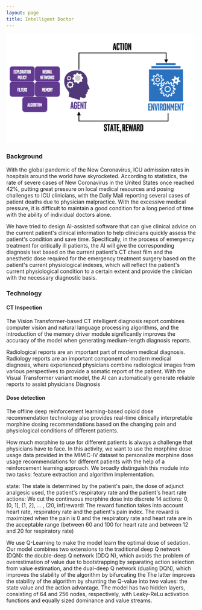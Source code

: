 ```yaml
---
layout: page
title: Intelligent Doctor
---
```


![rein](assets/post_pics/rein.png)

### Background
With the global pandemic of the New Coronavirus, ICU admission rates in hospitals around the world have skyrocketed. According to statistics, the rate of severe cases of New Coronavirus in the United States once reached 42%, putting great pressure on local medical resources and posing challenges to ICU clinicians, with the Daily Mail reporting several cases of patient deaths due to physician malpractice. With the excessive medical pressure, it is difficult to maintain a good condition for a long period of time with the ability of individual doctors alone.

We have tried to design AI-assisted software that can give clinical advice on the current patient's clinical information to help clinicians quickly assess the patient's condition and save time. Specifically, in the process of emergency treatment for critically ill patients, the AI will give the corresponding diagnosis text based on the current patient's CT chest film and the anesthetic dose required for the emergency treatment surgery based on the patient's current physiological indexes, which will reflect the patient's current physiological condition to a certain extent and provide the clinician with the necessary diagnostic basis.

### Technology

#### CT Inspection

The Vision Transformer-based CT intelligent diagnosis report combines computer vision and natural language processing algorithms, and the introduction of the memory driver module significantly improves the accuracy of the model when generating medium-length diagnosis reports.

Radiological reports are an important part of modern medical diagnosis. Radiology reports are an important component of modern medical diagnosis, where experienced physicians combine radiological images from various perspectives to provide a somatic report of the patient. With the Visual Transformer variant model, the AI can automatically generate reliable reports to assist physicians Diagnosis

#### Dose detection

The offline deep reinforcement learning-based opioid dose recommendation technology also provides real-time clinically interpretable morphine dosing recommendations based on the changing pain and physiological conditions of different patients. 

How much morphine to use for different patients is always a challenge that physicians have to face. In this activity, we want to use the morphine dose usage data provided in the MIMIC-IV dataset to personalize morphine dose usage recommendations for different patients with the help of a reinforcement learning approach. We broadly distinguish this module into two tasks: feature extraction and algorithm implementation.

state: The state is determined by the patient's pain, the dose of adjunct analgesic used, the patient's respiratory rate and the patient's heart rate actions: We cut the continuous morphine dose into discrete 14 actions: 0, (0, 1], (1, 2], ... , (20, inf)reward: The reward function takes into account heart rate, respiratory rate and the patient's pain index. The reward is maximized when the pain is 0 and the respiratory rate and heart rate are in the acceptable range (between 60 and 100 for heart rate and between 12 and 20 for respiratory rate)

We use Q-Learning to make the model learn the optimal dose of sedation. Our model combines two extensions to the traditional deep Q network (DQN): the double-deep Q network (DDQ N), which avoids the problem of overestimation of value due to bootstrapping by separating action selection from value estimation, and the dual-deep Q network (dualing DQN), which improves the stability of the algorithm by bifurcating the The latter improves the stability of the algorithm by shunting the Q-value into two values: the state value and the action advantage. The model has two hidden layers, consisting of 64 and 256 nodes, respectively, with Leaky-ReLu activation functions and equally sized dominance and value streams.
